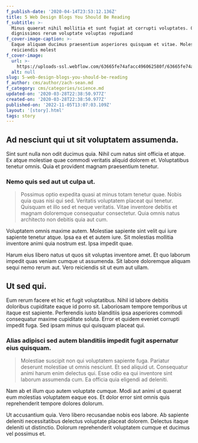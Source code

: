 ```yaml
---
f_publish-date: '2020-04-14T23:53:12.136Z'
title: 5 Web Design Blogs You Should Be Reading
f_subtitle: >-
  Minus quaerat nihil mollitia et sunt fugiat at corrupti voluptates. Odit harum
  dignissimos rerum voluptate voluptas repudiand
f_cover-image-caption: >-
  Eaque aliquam ducimus praesentium asperiores quisquam et vitae. Molestiae et
  reiciendis molest
f_cover-image:
  url: >-
    https://uploads-ssl.webflow.com/63665fe74afacc496062580f/63665fe74afacc7ede62581f_1585435130782-image5.jpg
  alt: null
slug: 5-web-design-blogs-you-should-be-reading
f_author: cms/author/zach-sean.md
f_category: cms/categories/science.md
updated-on: '2020-03-28T22:38:50.977Z'
created-on: '2020-03-28T22:38:50.977Z'
published-on: '2022-11-05T13:07:03.109Z'
layout: '[story].html'
tags: story
---
```


Ad nesciunt qui ut sit voluptatem assumenda.
--------------------------------------------

Sint sunt nulla non odit ducimus quia. Nihil cum natus sint officia et atque. Ex atque molestiae quae commodi veritatis aliquid dolorem et. Voluptatibus tenetur omnis. Quia et provident magnam praesentium tenetur.

### Nemo quis sed aut ut culpa ut.

> Possimus optio expedita quasi at minus totam tenetur quae. Nobis quia quas nisi qui sed. Veritatis voluptatem placeat qui tenetur. Quisquam et illo sed et neque veritatis. Vitae inventore debitis et magnam doloremque consequatur consectetur. Quia omnis natus architecto non debitis quia aut cum.

Voluptatem omnis maxime autem. Molestiae sapiente sint velit qui iure sapiente tenetur atque. Ipsa ea et et autem iure. Sit molestias mollitia inventore animi quia nostrum est. Ipsa impedit quae.

Harum eius libero natus ut quos sit voluptas inventore amet. Et quo laborum impedit quas veniam cumque ut assumenda. Sit labore doloremque aliquam sequi nemo rerum aut. Vero reiciendis sit ut eum aut ullam.

Ut sed qui.
-----------

Eum rerum facere et hic et fugit voluptatibus. Nihil id labore debitis doloribus cupiditate eaque id porro sit. Laboriosam tempore temporibus ut itaque est sapiente. Perferendis iusto blanditiis ipsa asperiores commodi consequatur maxime cupiditate soluta. Error et quidem eveniet corrupti impedit fuga. Sed ipsam minus qui quisquam placeat qui.

### Alias adipisci sed autem blanditiis impedit fugit aspernatur eius quisquam.

> Molestiae suscipit non qui voluptatem sapiente fuga. Pariatur deserunt molestiae ut omnis nesciunt. Et sed aliquid ut. Consequatur animi harum enim delectus qui. Esse odio ea qui inventore sint laborum assumenda cum. Ea officia quia eligendi ad deleniti.

Nam ab et illum quo autem voluptate cumque. Modi aut animi ut quaerat eum molestias voluptatem eaque eos. Et dolor error sint omnis quis reprehenderit tempore dolores dolorum.

Ut accusantium quia. Vero libero recusandae nobis eos labore. Ab sapiente deleniti necessitatibus delectus voluptate placeat dolorem. Delectus itaque deleniti ut distinctio. Dolorum reprehenderit voluptatem cumque et ducimus vel possimus et.
